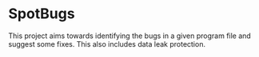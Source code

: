 # SpotBugs
This project aims towards identifying the bugs in a given program file and suggest some fixes. This also includes data leak protection.
